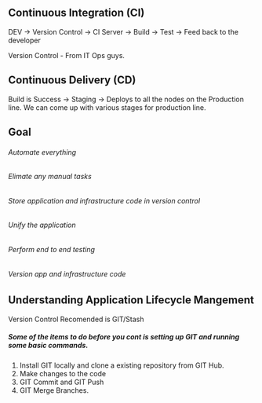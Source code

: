 ## Continuous Integration (CI)

DEV -> Version Control -> CI Server -> Build -> Test -> Feed back to the developer 

Version Control - From IT Ops guys. 

## Continuous Delivery (CD) 

Build is Success -> Staging -> Deploys to all the nodes on the Production line. 
We can come up with various stages for production line. 

## Goal 
###### Automate everything
###### Elimate any manual tasks
###### Store application and infrastructure code in version control
###### Unify the application
###### Perform end to end testing 
###### Version app and infrastructure code

## Understanding Application Lifecycle Mangement

Version Control Recomended is GIT/Stash 

##### Some of the items to do before you cont is setting up GIT and running some basic commands. 
1. Install GIT locally and clone a existing repository from GIT Hub. 
2. Make changes to the code 
3. GIT Commit and GIT Push 
4. GIT Merge Branches. 








